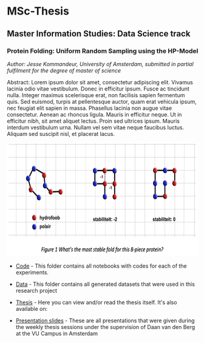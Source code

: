 # MSc-Thesis
## Master Information Studies: Data Science track

### Protein Folding: Uniform Random Sampling using the HP-Model
*Author: Jesse Kommandeur, University of Amsterdam, submitted in partial fulfilment for the degree of master of science*

Abstract: Lorem ipsum dolor sit amet, consectetur adipiscing elit. Vivamus lacinia odio vitae vestibulum. Donec in efficitur ipsum. Fusce ac tincidunt nulla. Integer maximus scelerisque erat, non facilisis sapien fermentum quis. Sed euismod, turpis at pellentesque auctor, quam erat vehicula ipsum, nec feugiat elit sapien in massa. Phasellus lacinia non augue vitae consectetur. Aenean ac rhoncus ligula. Mauris in efficitur neque. Ut in efficitur nibh, sit amet aliquet lectus. Proin sed ultrices ipsum. Mauris interdum vestibulum urna. Nullam vel sem vitae neque faucibus luctus. Aliquam sed suscipit nisl, et placerat lacus.

<p align="center">
<img src="https://github.com/jessekommandeur/Protein-Folding/blob/main/Thesis/8_piece_protein.png" width="600" height="300">


- [Code](https://github.com/jessekommandeur/Protein-Folding/edit/main/Code) - This folder contains all notebooks with codes for each of the experiments.

- [Data](https://github.com/jessekommandeur/Protein-Folding/edit/main/Data) - This folder contains all generated datasets that were used in this research project

- [Thesis](https://github.com/jessekommandeur/Protein-Folding/edit/main/Thesis/8_piece_protein.png) - Here you can view and/or read the thesis itself. It's also available on: 

- [Presentation slides](https://github.com/jessekommandeur/Protein-Folding/edit/main/Presentation_Slides) - These are all presentations that were given during the weekly thesis sessions under the supervision of Daan van den Berg at the VU Campus in Amsterdam
